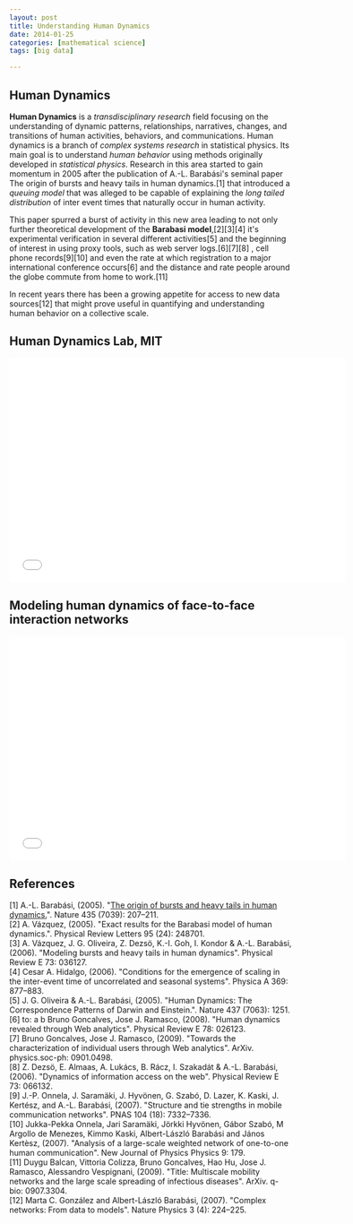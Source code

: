 ```yaml
---
layout: post
title: Understanding Human Dynamics
date: 2014-01-25
categories: [mathematical science]
tags: [big data]

---
```


Human Dynamics
---

**Human Dynamics** is a *transdisciplinary research* field focusing on the understanding of dynamic patterns, relationships, narratives, changes, and transitions of human activities, behaviors, and communications. Human dynamics is a branch of *complex systems research* in statistical physics. Its main goal is to understand *human behavior* using methods originally developed in *statistical physics*. Research in this area started to gain momentum in 2005 after the publication of A.-L. Barabási's seminal paper The origin of bursts and heavy tails in human dynamics.[1] that introduced a *queuing model* that was alleged to be capable of explaining the *long tailed distribution* of inter event times that naturally occur in human activity.

This paper spurred a burst of activity in this new area leading to not only further theoretical development of the **Barabasi model**,[2][3][4] it's experimental verification in several different activities[5] and the beginning of interest in using proxy tools, such as web server logs.[6][7][8] , cell phone records[9][10] and even the rate at which registration to a major international conference occurs[6] and the distance and rate people around the globe commute from home to work.[11]

In recent years there has been a growing appetite for access to new data sources[12] that might prove useful in quantifying and understanding human behavior on a collective scale.

Human Dynamics Lab, MIT
---
<iframe width="600" height="400" src="//www.youtube.com/embed/m-Dc3c2MQhQ" frameborder="0" allowfullscreen></iframe>

Modeling human dynamics of face-to-face interaction networks
---
<iframe width="600" height="400" src="//www.youtube.com/embed/BIK5Xyt5J7Q" frameborder="0" allowfullscreen></iframe>



References
---

[1] A.-L. Barabási, (2005). "[The origin of bursts and heavy tails in human dynamics.](http://sungsoo.github.com/images/human-dynamics-nature207.pdf)". Nature 435 (7039): 207–211.  
[2]   A. Vázquez, (2005). "Exact results for the Barabasi model of human dynamics.". Physical Review Letters 95 (24): 248701.  
[3]   A. Vázquez, J. G. Oliveira, Z. Dezsö, K.-I. Goh, I. Kondor & A.-L. Barabási, (2006). "Modeling bursts and heavy tails in human dynamics". Physical Review E 73: 036127.  
[4]   Cesar A. Hidalgo, (2006). "Conditions for the emergence of scaling in the inter-event time of uncorrelated and seasonal systems". Physica A 369: 877–883.   
[5]   J. G. Oliveira & A.-L. Barabási, (2005). "Human Dynamics: The Correspondence Patterns of Darwin and Einstein.". Nature 437 (7063): 1251.   
[6]  to: a b Bruno Goncalves, Jose J. Ramasco, (2008). "Human dynamics revealed through Web analytics". Physical Review E 78: 026123.   
[7]   Bruno Goncalves, Jose J. Ramasco, (2009). "Towards the characterization of individual users through Web analytics". ArXiv. physics.soc-ph: 0901.0498.  
[8]   Z. Dezsö, E. Almaas, A. Lukács, B. Rácz, I. Szakadát & A.-L. Barabási, (2006). "Dynamics of information access on the web". Physical Review E 73: 066132.   
[9]   J.-P. Onnela, J. Saramäki, J. Hyvönen, G. Szabó, D. Lazer, K. Kaski, J. Kertész, and A.-L. Barabási, (2007). "Structure and tie strengths in mobile communication networks". PNAS 104 (18): 7332–7336.   
[10]   Jukka-Pekka Onnela, Jari Saramäki, Jörkki Hyvönen, Gábor Szabó, M Argollo de Menezes, Kimmo Kaski, Albert-László Barabási and János Kertèsz, (2007). "Analysis of a large-scale weighted network of one-to-one human communication". New Journal of Physics Physics 9: 179.   
[11]   Duygu Balcan, Vittoria Colizza, Bruno Goncalves, Hao Hu, Jose J. Ramasco, Alessandro Vespignani, (2009). "Title: Multiscale mobility networks and the large scale spreading of infectious diseases". ArXiv. q-bio: 0907.3304.  
[12]   Marta C. González and Albert-László Barabási, (2007). "Complex networks: From data to models". Nature Physics 3 (4): 224–225. 
